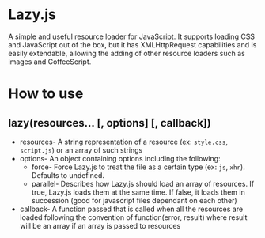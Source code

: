 # Lazy.js
A simple and useful resource loader for JavaScript. It supports loading CSS and JavaScript out of the box, but it has XMLHttpRequest capabilities and is easily extendable, allowing the adding of other resource loaders such as images and CoffeeScript.

# How to use
## lazy(resources... [, options] [, callback])

* resources- A string representation of a resource (ex: `style.css`, `script.js`) or an array of such strings
* options- An object containing options including the following:
  * force- Force Lazy.js to treat the file as a certain type (ex: `js`, `xhr`). Defaults to undefined.
  * parallel- Describes how Lazy.js should load an array of resources. If true, Lazy.js loads them at the same time. If false, it loads them in succession (good for javascript files dependant on each other)
* callback- A function passed that is called when all the resources are loaded following the convention of function(error, result) where result will be an array if an array is passed to resources